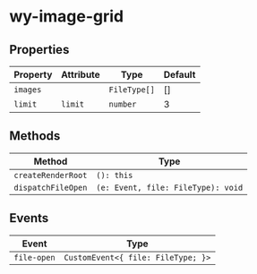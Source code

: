 # wy-image-grid

## Properties

| Property | Attribute | Type         | Default |
|----------|-----------|--------------|---------|
| `images` |           | `FileType[]` | []      |
| `limit`  | `limit`   | `number`     | 3       |

## Methods

| Method             | Type                               |
|--------------------|------------------------------------|
| `createRenderRoot` | `(): this`                         |
| `dispatchFileOpen` | `(e: Event, file: FileType): void` |

## Events

| Event       | Type                               |
|-------------|------------------------------------|
| `file-open` | `CustomEvent<{ file: FileType; }>` |
